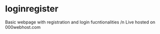# loginregister
Basic webpage with registration and login fucntionalities /n
Live hosted on 000webhost.com
